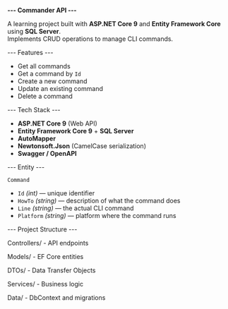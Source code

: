 **--- Commander API ---**

A learning project built with **ASP.NET Core 9** and **Entity Framework Core** using **SQL Server**.  
Implements CRUD operations to manage CLI commands.

--- Features ---

- Get all commands  
- Get a command by `Id`  
- Create a new command  
- Update an existing command  
- Delete a command  

--- Tech Stack ---

- **ASP.NET Core 9** (Web API)  
- **Entity Framework Core 9** + **SQL Server**  
- **AutoMapper**  
- **Newtonsoft.Json** (CamelCase serialization)  
- **Swagger / OpenAPI**  

--- Entity ---

`Command`  
- `Id` *(int)* — unique identifier  
- `HowTo` *(string)* — description of what the command does  
- `Line` *(string)* — the actual CLI command  
- `Platform` *(string)* — platform where the command runs  


--- Project Structure ---

Controllers/ - API endpoints

Models/ - EF Core entities

DTOs/ - Data Transfer Objects

Services/ - Business logic

Data/ - DbContext and migrations

